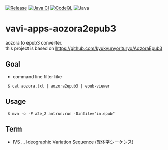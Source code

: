 [![Release](https://jitpack.io/v/umjammer/vavi-apps-aozora2epub3.svg)](https://jitpack.io/#umjammer/vavi-apps-aozora2epub3)
[![Java CI](https://github.com/umjammer/vavi-apps-aozora2epub3/actions/workflows/maven.yml/badge.svg)](https://github.com/umjammer/vavi-apps-aozora2epub3/actions/workflows/maven.yml)
[![CodeQL](https://github.com/umjammer/vavi-apps-aozora2epub3/actions/workflows/codeql-analysis.yml/badge.svg)](https://github.com/umjammer/vavi-apps-aozora2epub3/actions/workflows/codeql-analysis.yml)
![Java](https://img.shields.io/badge/Java-17-b07219)

# vavi-apps-aozora2epub3

aozora to epub3 converter.<br/>
this project is based on https://github.com/kyukyunyorituryo/AozoraEpub3

## Goal

 * command line filter like

```
 $ cat aozora.txt | aozora2epub3 | epub-viewer
```

## Usage

```
 $ mvn -o -P a2e_2 antrun:run -Dinfile="in.epub"
```

## Term

 * IVS ... Ideographic Variation Sequence (異体字シーケンス)
